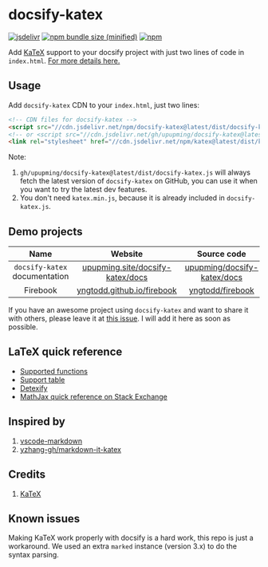 # docsify-katex

[![jsdelivr](https://data.jsdelivr.com/v1/package/npm/docsify-katex/badge)](https://www.jsdelivr.com/package/npm/docsify-katex)
[![npm bundle size (minified)](https://img.shields.io/github/size/upupming/docsify-katex/dist/docsify-katex.js.svg?style=flat-square)](https://www.npmjs.com/package/docsify-katex)
[![npm](https://img.shields.io/npm/v/docsify-katex.svg?style=flat-square)](https://www.npmjs.com/package/docsify-katex)

Add [KaTeX](https://github.com/KaTeX/KaTeX/) support to your docsify project with just two lines of code in `index.html`. [For more details here.](https://upupming.site/docsify-katex/docs/#/?id=usage)

## Usage

Add `docsify-katex` CDN to your `index.html`, just two lines:

```html
<!-- CDN files for docsify-katex -->
<script src="//cdn.jsdelivr.net/npm/docsify-katex@latest/dist/docsify-katex.js"></script>
<!-- or <script src="//cdn.jsdelivr.net/gh/upupming/docsify-katex@latest/dist/docsify-katex.js"></script> -->
<link rel="stylesheet" href="//cdn.jsdelivr.net/npm/katex@latest/dist/katex.min.css"/>
```

Note:

1. `gh/upupming/docsify-katex@latest/dist/docsify-katex.js` will always fetch the latest version of `docsify-katex` on GitHub, you can use it when you want to try the latest dev features.
1. You don't need `katex.min.js`, because it is already included in `docsify-katex.js`.

## Demo projects

|             Name              |                           Website                            |                         Source code                          |
| :---------------------------: | :----------------------------------------------------------: | :----------------------------------------------------------: |
| `docsify-katex` documentation | [upupming.site/docsify-katex/docs](https://upupming.site/docsify-katex/docs/) | [upupming/docsify-katex/docs](https://github.com/upupming/docsify-katex/tree/master/docs) |
|           Firebook            | [yngtodd.github.io/firebook](https://yngtodd.github.io/firebook/) |   [yngtodd/firebook](https://github.com/yngtodd/firebook)    |

If you have an awesome project using `docsify-katex` and want to share it with others, please leave it at [this issue](https://github.com/upupming/docsify-katex/issues/7). I will add it here as soon as possible.

## LaTeX quick reference

- [Supported functions](https://upupming.site/docsify-katex/docs/#/supported)
- [Support table](https://upupming.site/docsify-katex/docs/#/support-table)
- [Detexify](http://detexify.kirelabs.org/classify.html)
- [MathJax quick reference on Stack Exchange](https://math.meta.stackexchange.com/questions/5020/mathjax-basic-tutorial-and-quick-reference)

## Inspired by

1. [vscode-markdown](https://github.com/yzhang-gh/vscode-markdown)
2. [yzhang-gh/markdown-it-katex](https://github.com/yzhang-gh/markdown-it-katex)

## Credits

1. [KaTeX](https://github.com/Khan/KaTeX)

## Known issues

Making KaTeX work properly with docsify is a hard work, this repo is just a workaround. We used an extra `marked` instance (version 3.x) to do the syntax parsing.
